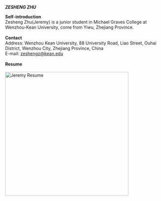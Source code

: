 ***ZESHENG ZHU***

**Self-introduction**<br>
Zesheng Zhu(Jeremy) is a junior student in Michael Graves College at Wenzhou-Kean University, come from Yiwu, Zhejiang Province.<br><br>
**Contact**<br>
Address: Wenzhou Kean University, 88 University Road, Liao Street, Ouhai District, Wenzhou City, Zhejiang Province, China<br>
E-mail: zeshengz@kean.edu<br><br>
**Resume**<br><br>
<img alt="Jeremy Resume" src="https://github.com/steenblikrs/2021-Spring-Studio/blob/68482a2b9dcbca09c6993f099fbc840a74d788fe/students/Jeremy/resume.png?raw=true" width="400">
